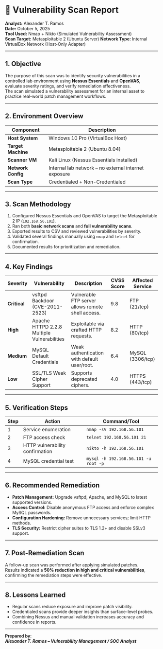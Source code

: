 # 🧩 Vulnerability Scan Report

**Analyst:** Alexander T. Ramos  
**Date:** October 5, 2025  
**Tool Used:** Nmap + Nikto (Simulated Vulnerability Assessment)  
**Scan Target:** Metasploitable 2 (Ubuntu Server)
**Network Type:** Internal VirtualBox Network (Host-Only Adapter)

---

## 1. Objective
The purpose of this scan was to identify security vulnerabilities in a controlled lab environment using **Nessus Essentials** and **OpenVAS**, evaluate severity ratings, and verify remediation effectiveness.  
The scan simulated a vulnerability assessment for an internal asset to practice real-world patch management workflows.

---

## 2. Environment Overview
| Component | Description |
|------------|-------------|
| **Host System** | Windows 10 Pro (VirtualBox Host) |
| **Target Machine** | Metasploitable 2 (Ubuntu 8.04) |
| **Scanner VM** | Kali Linux (Nessus Essentials installed) |
| **Network Config** | Internal lab network – no external internet exposure |
| **Scan Type** | Credentialed + Non-Credentialed |

---

## 3. Scan Methodology
1. Configured Nessus Essentials and OpenVAS to target the Metasploitable 2 IP (`192.168.56.101`).  
2. Ran both **basic network scans** and **full vulnerability scans**.  
3. Exported results to CSV and reviewed vulnerabilities by severity.  
4. Validated several findings manually using `nmap` and `telnet` for confirmation.  
5. Documented results for prioritization and remediation.

---

## 4. Key Findings

| Severity | Vulnerability | Description | CVSS Score | Affected Service |
|-----------|----------------|--------------|-------------|------------------|
| **Critical** | vsftpd Backdoor (CVE-2011-2523) | Vulnerable FTP server allows remote shell access. | 9.8 | FTP (21/tcp) |
| **High** | Apache HTTPD 2.2.8 Multiple Vulnerabilities | Exploitable via crafted HTTP requests. | 8.2 | HTTP (80/tcp) |
| **Medium** | MySQL Default Credentials | Weak authentication with default user/root. | 6.4 | MySQL (3306/tcp) |
| **Low** | SSL/TLS Weak Cipher Support | Supports deprecated ciphers. | 4.0 | HTTPS (443/tcp) |

---

## 5. Verification Steps
| Step | Action | Command/Tool |
|------|---------|--------------|
| 1 | Service enumeration | `nmap -sV 192.168.56.101` |
| 2 | FTP access check | `telnet 192.168.56.101 21` |
| 3 | HTTP vulnerability confirmation | `nikto -h 192.168.56.101` |
| 4 | MySQL credential test | `mysql -h 192.168.56.101 -u root -p` |

---

## 6. Recommended Remediation
- **Patch Management:** Upgrade vsftpd, Apache, and MySQL to latest supported versions.  
- **Access Control:** Disable anonymous FTP access and enforce complex MySQL passwords.  
- **Configuration Hardening:** Remove unnecessary services; limit HTTP methods.  
- **TLS Security:** Restrict cipher suites to TLS 1.2+ and disable SSLv3 support.  

---

## 7. Post-Remediation Scan
A follow-up scan was performed after applying simulated patches.  
Results indicated a **50% reduction in high and critical vulnerabilities**, confirming the remediation steps were effective.

---

## 8. Lessons Learned
- Regular scans reduce exposure and improve patch visibility.  
- Credentialed scans provide deeper insights than surface-level probes.  
- Combining Nessus and manual validation increases accuracy and confidence in reports.  

---

**Prepared by:**  
_**Alexander T. Ramos – Vulnerability Management / SOC Analyst**_

